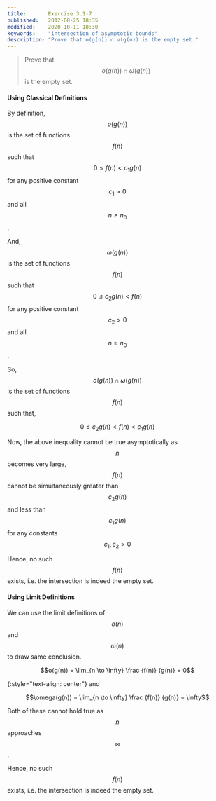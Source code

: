 ```yaml
--- 
title:       Exercise 3.1-7
published:   2012-08-25 18:35
modified:    2020-10-11 18:30
keywords:    "intersection of asymptotic bounds"
description: "Prove that o(g(n)) ∩ ω(g(n)) is the empty set."
---
```


> Prove that $$o(g(n)) \cap \omega(g(n))$$ is the empty set.

#### Using Classical Definitions

By definition, $$o(g(n))$$ is the set of functions $$f(n)$$ such that $$0 \le f(n) < c_1g(n)$$ for any positive constant $$c_1 > 0$$ and all $$n \ge n_0$$.

And, $$\omega(g(n))$$ is the set of functions $$f(n)$$ such that $$0 \le c_2g(n) < f(n)$$ for any positive constant $$c_2 > 0$$ and all $$n \ge n_0$$.

So, $$o(g(n)) \cap \omega(g(n))$$ is the set of functions $$f(n)$$ such that,

$$0 \le c_2g(n) < f(n) < c_1g(n)$$

Now, the above inequality cannot be true asymptotically as $$n$$ becomes very large, $$f(n)$$ cannot be simultaneously greater than $$c_2g(n)$$ and less than $$c_1g(n)$$ for any constants $$c_1, c_2 > 0$$

Hence, no such $$f(n)$$ exists, i.e. the intersection is indeed the empty set.

#### Using Limit Definitions

We can use the limit definitions of $$o(n)$$ and $$\omega(n)$$ to draw same conclusion.

$$o(g(n)) = \lim_{n \to \infty} \frac {f(n)} {g(n)} = 0$$

{:style="text-align: center"}
and

$$\omega(g(n)) = \lim_{n \to \infty} \frac {f(n)} {g(n)} = \infty$$

Both of these cannot hold true as $$n$$ approaches $$\infty$$.

Hence, no such $$f(n)$$ exists, i.e. the intersection is indeed the empty set.
